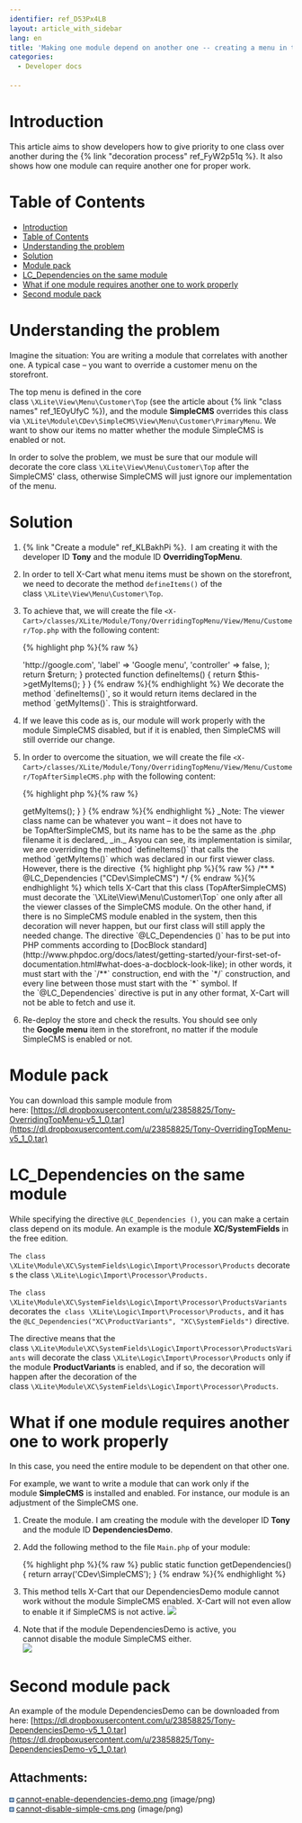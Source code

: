 ```yaml
---
identifier: ref_D53Px4LB
layout: article_with_sidebar
lang: en
title: 'Making one module depend on another one -- creating a menu in the customer area'
categories:
  - Developer docs

---
```



# Introduction

This article aims to show developers how to give priority to one class over another during the {% link "decoration process" ref_FyW2p51q %}. It also shows how one module can require another one for proper work.

# Table of Contents

*   [Introduction](#introduction)
*   [Table of Contents](#table-of-contents)
*   [Understanding the problem](#understanding-the-problem)
*   [Solution](#solution)
*   [Module pack](#module-pack)
*   [LC_Dependencies on the same module](#lc_dependencies-on-the-same-module)
*   [What if one module requires another one to work properly](#what-if-one-module-requires-another-one-to-work-properly)
*   [Second module pack](#second-module-pack)

# Understanding the problem

Imagine the situation: You are writing a module that correlates with another one. A typical case – you want to override a customer menu on the storefront.

The top menu is defined in the core class `\XLite\View\Menu\Customer\Top` (see the article about {% link "class names" ref_1E0yUfyC %}), and the module **SimpleCMS** overrides this class via `\XLite\Module\CDev\SimpleCMS\View\Menu\Customer\PrimaryMenu`. We want to show our items no matter whether the module SimpleCMS is enabled or not.

In order to solve the problem, we must be sure that our module will decorate the core class `\XLite\View\Menu\Customer\Top` after the SimpleCMS' class, otherwise SimpleCMS will just ignore our implementation of the menu.

# Solution

1.  {% link "Create a module" ref_KLBakhPi %}.  I am creating it with the developer ID **Tony** and the module ID **OverridingTopMenu**.
2.  In order to tell X-Cart what menu items must be shown on the storefront, we need to decorate the method `defineItems()` of the class `\XLite\View\Menu\Customer\Top`.
3.  To achieve that, we will create the file `<X-Cart>/classes/XLite/Module/Tony/OverridingTopMenu/View/Menu/Customer/Top.php` with the following content: 

    {% highlight php %}{% raw %}
    <?php

    namespace XLite\Module\Tony\OverridingTopMenu\View\Menu\Customer;

    class Top extends \XLite\View\Menu\Customer\Top implements \XLite\Base\IDecorator 
    {
        protected function getMyItems()
        {
            $return = array();

            $return[] = array (
                'url' => 'http://google.com',
                'label' => 'Google menu',
                'controller' => false,
                );

            return $return;
        }

        protected function defineItems()
        {
            return $this->getMyItems();
        }
    }
    {% endraw %}{% endhighlight %}

    We decorate the method `defineItems()`, so it would return items declared in the method `getMyItems()`. This is straightforward.

4.  If we leave this code as is, our module will work properly with the module SimpleCMS disabled, but if it is enabled, then SimpleCMS will still override our change.
5.  In order to overcome the situation, we will create the file `<X-Cart>/classes/XLite/Module/Tony/OverridingTopMenu/View/Menu/Customer/TopAfterSimpleCMS.php` with the following content: 

    {% highlight php %}{% raw %}
    <?php

    namespace XLite\Module\Tony\OverridingTopMenu\View\Menu\Customer;

    /**
     * @LC_Dependencies ("CDev\SimpleCMS")
     */

    class TopAfterSimpleCMS extends \XLite\View\Menu\Customer\Top implements \XLite\Base\IDecorator 
    {

    	protected function defineItems()
        {
            return $this->getMyItems();
        }

    }
    {% endraw %}{% endhighlight %}

    _Note: The viewer class name can be whatever you want – it does not have to be TopAfterSimpleCMS, but its name has to be the same as the .php filename it is declared_ _in._  
    Asyou can see, its implementation is similar, we are overriding the method `defineItems()` that calls the method `getMyItems()` which was declared in our first viewer class. However, there is the directive 

    {% highlight php %}{% raw %}
    /**
     * @LC_Dependencies ("CDev\SimpleCMS")
     */
    {% endraw %}{% endhighlight %}

    which tells X-Cart that this class (TopAfterSimpleCMS) must decorate the `\XLite\View\Menu\Customer\Top` one only after all the viewer classes of the SimpleCMS module. On the other hand, if there is no SimpleCMS module enabled in the system, then this decoration will never happen, but our first class will still apply the needed change.  
    The directive `@LC_Dependencies ()` has to be put into PHP comments according to [DocBlock standard](http://www.phpdoc.org/docs/latest/getting-started/your-first-set-of-documentation.html#what-does-a-docblock-look-like); in other words, it must start with the `/**` construction, end with the `*/` construction, and every line between those must start with the `*` symbol. If the `@LC_Dependencies` directive is put in any other format, X-Cart will not be able to fetch and use it.

6.  Re-deploy the store and check the results. You should see only the **Google menu** item in the storefront, no matter if the module SimpleCMS is enabled or not.

# Module pack

You can download this sample module from here: [https://dl.dropboxusercontent.com/u/23858825/Tony-OverridingTopMenu-v5_1_0.tar](https://dl.dropboxusercontent.com/u/23858825/Tony-OverridingTopMenu-v5_1_0.tar)

# LC_Dependencies on the same module

While specifying the directive `@LC_Dependencies ()`, you can make a certain class depend on its module. An example is the module **XC/SystemFields** in the free edition.

`The class \XLite\Module\XC\SystemFields\Logic\Import\Processor\Products` decorates the class `\XLite\Logic\Import\Processor\Products.`

`The class \XLite\Module\XC\SystemFields\Logic\Import\Processor\ProductsVariants` decorates the` class \XLite\Logic\Import\Processor\Products,` and it has the `@LC_Dependencies("XC\ProductVariants", "XC\SystemFields")` directive.

The directive means that the class `\XLite\Module\XC\SystemFields\Logic\Import\Processor\ProductsVariants` will decorate the class `\XLite\Logic\Import\Processor\Products` only if the module **ProductVariants** is enabled, and if so, the decoration will happen after the decoration of the class `\XLite\Module\XC\SystemFields\Logic\Import\Processor\Products`.

# What if one module requires another one to work properly

In this case, you need the entire module to be dependent on that other one.

For example, we want to write a module that can work only if the module **SimpleCMS** is installed and enabled. For instance, our module is an adjustment of the SimpleCMS one.

1.  Create the module. I am creating the module with the developer ID **Tony** and the module ID **DependenciesDemo**.
2.  Add the following method to the file `Main.php` of your module: 

    {% highlight php %}{% raw %}
        public static function getDependencies()
        {
            return array('CDev\SimpleCMS');
        }
    {% endraw %}{% endhighlight %}
3.  This method tells X-Cart that our DependenciesDemo module cannot work without the module SimpleCMS enabled. X-Cart will not even allow to enable it if SimpleCMS is not active. ![]({{site.baseurl}}/attachments/8224842/8355885.png?effects=drop-shadow)
4.  Note that if the module DependenciesDemo is active, you cannot disable the module SimpleCMS either.  
    ![]({{site.baseurl}}/attachments/8224842/8355886.png?effects=drop-shadow)

# Second module pack

An example of the module DependenciesDemo can be downloaded from here: [https://dl.dropboxusercontent.com/u/23858825/Tony-DependenciesDemo-v5_1_0.tar](https://dl.dropboxusercontent.com/u/23858825/Tony-DependenciesDemo-v5_1_0.tar)

## Attachments:

![](images/icons/bullet_blue.gif) [cannot-enable-dependencies-demo.png]({{site.baseurl}}/attachments/8224842/8355885.png) (image/png)  
![](images/icons/bullet_blue.gif) [cannot-disable-simple-cms.png]({{site.baseurl}}/attachments/8224842/8355886.png) (image/png)